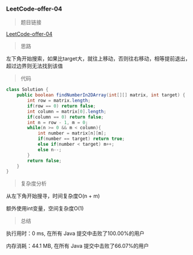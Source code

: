 ### LeetCode-offer-04

> 题目链接

[LeetCode-offer-04](https://leetcode-cn.com/problems/er-wei-shu-zu-zhong-de-cha-zhao-lcof/)

> 思路

左下角开始搜索，如果比target大，就往上移动，否则往右移动，相等提前退出，超过边界则无法找到该值

> 代码

```java
class Solution {
    public boolean findNumberIn2DArray(int[][] matrix, int target) {
        int row = matrix.length;
        if(row == 0) return false;
        int column = matrix[0].length;
        if(column == 0) return false;
        int n = row - 1, m = 0;
        while(n >= 0 && m < column){
            int number = matrix[n][m];
            if(number == target) return true;
            else if(number < target) m++;
            else n--;
        }
        return false;
    }
}
```

> 复杂度分析

从左下角开始搜寻，时间复杂度O(n + m)

额外使用int变量，空间复杂度O(1)

> 总结

执行用时：0 ms, 在所有 Java 提交中击败了100.00%的用户

内存消耗：44.1 MB, 在所有 Java 提交中击败了66.07%的用户

